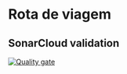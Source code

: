 # Rota de viagem

## SonarCloud validation
[![Quality gate](https://sonarcloud.io/api/project_badges/quality_gate?project=Washingtonban_rota_viagem)](https://sonarcloud.io/dashboard?id=Washingtonban_rota_viagem)